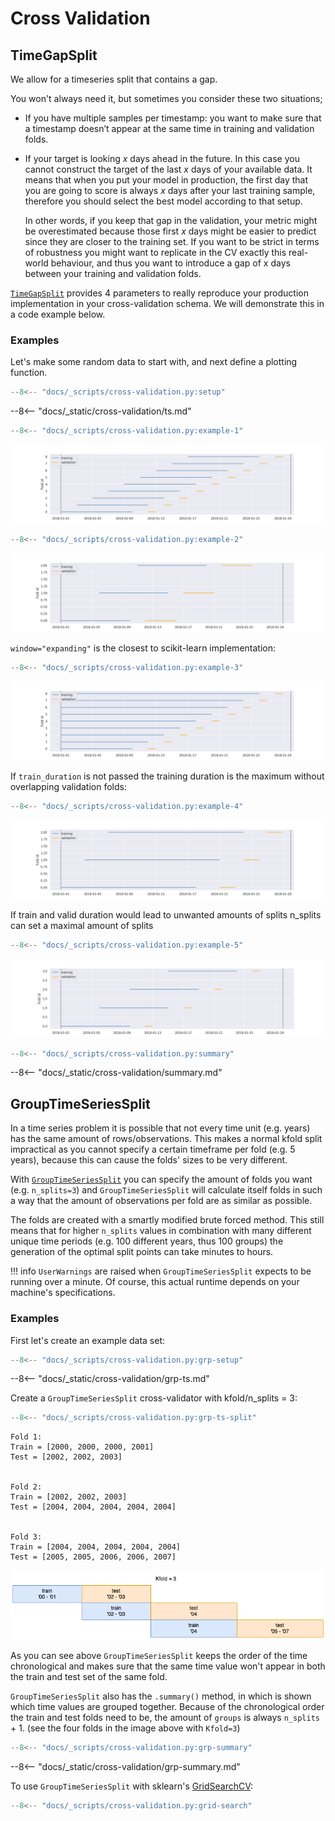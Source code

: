 # Cross Validation

## TimeGapSplit

We allow for a timeseries split that contains a gap.

You won't always need it, but sometimes you consider these two situations;

- If you have multiple samples per timestamp: you want to make sure that a timestamp doesn’t appear at the same time in training and validation folds.
- If your target is looking $x$ days ahead in the future. In this case you cannot construct the target of the last $x$ days of your available data. It means that when you put your model in production, the first day that you are going to score is always $x$ days after your last training sample, therefore you should select the best model according to that setup.

    In other words, if you keep that gap in the validation, your metric might be overestimated because those first $x$ days might be easier to predict since they are closer to the training set. If you want to be strict in terms of robustness you might want to replicate in the CV exactly this real-world behaviour, and thus you want to introduce a gap of x days between your training and validation folds.

[`TimeGapSplit`][time-gap-split-api] provides 4 parameters to really reproduce your production implementation in your cross-validation schema. We will demonstrate this in a code example below.

### Examples

Let's make some random data to start with, and next define a plotting function.

```py
--8<-- "docs/_scripts/cross-validation.py:setup"
```

--8<-- "docs/_static/cross-validation/ts.md"

```py title="Example 1"
--8<-- "docs/_scripts/cross-validation.py:example-1"
```

![example-1](../_static/cross-validation/example-1.png)

```py title="Example 2"
--8<-- "docs/_scripts/cross-validation.py:example-2"
```

![example-2](../_static/cross-validation/example-2.png)

`window="expanding"` is the closest to scikit-learn implementation:

```py title="Example 3"
--8<-- "docs/_scripts/cross-validation.py:example-3"
```

![example-3](../_static/cross-validation/example-3.png)

If `train_duration` is not passed the training duration is the maximum without overlapping validation folds:

```py title="Example 4"
--8<-- "docs/_scripts/cross-validation.py:example-4"
```

![example-4](../_static/cross-validation/example-4.png)

If train and valid duration would lead to unwanted amounts of splits n_splits can set a maximal amount of splits

```py title="Example 5"
--8<-- "docs/_scripts/cross-validation.py:example-5"
```

![example-5](../_static/cross-validation/example-5.png)

```py title="Summary"
--8<-- "docs/_scripts/cross-validation.py:summary"
```

--8<-- "docs/_static/cross-validation/summary.md"

## GroupTimeSeriesSplit

In a time series problem it is possible that not every time unit (e.g. years) has the same amount of rows/observations.
This makes a normal kfold split impractical as you cannot specify a certain timeframe per fold (e.g. 5 years), because this can cause the folds' sizes to be very different.

With [`GroupTimeSeriesSplit`][group-ts-split-api] you can specify the amount of folds you want (e.g. `n_splits=3`) and `GroupTimeSeriesSplit` will calculate itself folds in such a way that the amount of observations per fold are as similar as possible.

The folds are created with a smartly modified brute forced method. This still means that for higher `n_splits` values in combination with many different unique time periods (e.g. 100 different years, thus 100 groups) the generation of the optimal split points can take minutes to hours.

!!! info
    `UserWarnings` are raised when `GroupTimeSeriesSplit` expects to be running over a minute. Of course, this actual runtime depends on your machine's specifications.

### Examples

First let's create an example data set:

```py
--8<-- "docs/_scripts/cross-validation.py:grp-setup"
```

--8<-- "docs/_static/cross-validation/grp-ts.md"

Create a `GroupTimeSeriesSplit` cross-validator with kfold/n_splits = 3:

```py
--8<-- "docs/_scripts/cross-validation.py:grp-ts-split"
```

```console
Fold 1:
Train = [2000, 2000, 2000, 2001]
Test = [2002, 2002, 2003]


Fold 2:
Train = [2002, 2002, 2003]
Test = [2004, 2004, 2004, 2004, 2004]


Fold 3:
Train = [2004, 2004, 2004, 2004, 2004]
Test = [2005, 2005, 2006, 2006, 2007]
```

![grp-ts-split](../_static/cross-validation/group-time-series-split.png)

As you can see above `GroupTimeSeriesSplit` keeps the order of the time chronological and makes sure that the same time value won't appear in both the train and test set of the same fold.

`GroupTimeSeriesSplit` also has the `.summary()` method, in which is shown which time values are grouped together. Because of the chronological order the train and test folds need to be, the amount of `groups` is always `n_splits` + 1. (see the four folds in the image above with `Kfold=3`)

```py title="Summary"
--8<-- "docs/_scripts/cross-validation.py:grp-summary"
```

--8<-- "docs/_static/cross-validation/grp-summary.md"

To use `GroupTimeSeriesSplit` with sklearn's [GridSearchCV](https://scikit-learn.org/stable/modules/generated/sklearn.model_selection.GridSearchCV.html):

```py
--8<-- "docs/_scripts/cross-validation.py:grid-search"
```

[time-gap-split-api]: ../../api/model-selection#sklego.model_selection.TimeGapSplit
[group-ts-split-api]: ../../api/model-selection#sklego.model_selection.GroupTimeSeriesSplit
